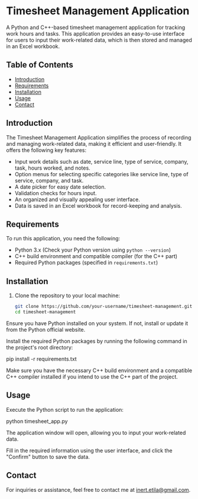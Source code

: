 # Timesheet Management Application

A Python and C++-based timesheet management application for tracking work hours and tasks. This application provides an easy-to-use interface for users to input their work-related data, which is then stored and managed in an Excel workbook.

## Table of Contents

- [Introduction](#introduction)
- [Requirements](#requirements)
- [Installation](#installation)
- [Usage](#usage)
- [Contact](mailto:inert.etila@gmail.com)

## Introduction

The Timesheet Management Application simplifies the process of recording and managing work-related data, making it efficient and user-friendly. It offers the following key features:

- Input work details such as date, service line, type of service, company, task, hours worked, and notes.
- Option menus for selecting specific categories like service line, type of service, company, and task.
- A date picker for easy date selection.
- Validation checks for hours input.
- An organized and visually appealing user interface.
- Data is saved in an Excel workbook for record-keeping and analysis.

## Requirements

To run this application, you need the following:

- Python 3.x (Check your Python version using `python --version`)
- C++ build environment and compatible compiler (for the C++ part)
- Required Python packages (specified in `requirements.txt`)

## Installation

1. Clone the repository to your local machine:

   ```bash
   git clone https://github.com/your-username/timesheet-management.git
   cd timesheet-management


Ensure you have Python installed on your system. If not, install or update it from the Python official website.

Install the required Python packages by running the following command in the project's root directory:

pip install -r requirements.txt


Make sure you have the necessary C++ build environment and a compatible C++ compiler installed if you intend to use the C++ part of the project.

## Usage
Execute the Python script to run the application:

python timesheet_app.py

The application window will open, allowing you to input your work-related data.

Fill in the required information using the user interface, and click the "Confirm" button to save the data.

## Contact

For inquiries or assistance, feel free to contact me at [inert.etila@gmail.com](mailto:inert.etila@gmail.com).

